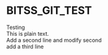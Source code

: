 # BITSS_GIT_TEST
Testing     
This is plain text.  
Add a second line and modify second  
add a third line   
